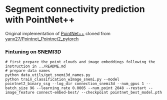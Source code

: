 # Segment connectivity prediction with PointNet++ 
Original implementation of [PointNet++](http://papers.nips.cc/paper/7095-pointnet-deep-hierarchical-feature-learning-on-point-sets-in-a-metric-space.pdf) cloned from [yanx27/Pointnet_Pointnet2_pytorch](https://github.com/yanx27/Pointnet_Pointnet2_pytorch)
### Fintuning on SNEMI3D
```shell
# first prepare the point clouds and image embeddings following the instruction in ../README.md
# prepare data names
python data_utils/get_snemi3d_names.py
python train_classification_wImage_snemi.py --model pointnet2_binary_ssg --log_dir connection_snemi3d --num_gpus 1 --batch_size 96 --learning_rate 0.0005 --num_point 2048 --restart --image_feature connect-embed-best/ --checkpoint pointnet_best_model.pth
```



